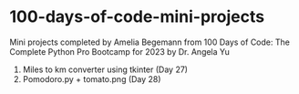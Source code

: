 # 100-days-of-code-mini-projects
 Mini projects completed by Amelia Begemann from 100 Days of Code: The Complete Python Pro Bootcamp for 2023 by Dr. Angela Yu 
 1. Miles to km converter using tkinter (Day 27)
 2. Pomodoro.py + tomato.png (Day 28)
